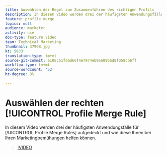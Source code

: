 ```yaml
---
title: Auswählen der Regel zum Zusammenführen des richtigen Profils
description: In diesem Video werden drei der häufigsten Anwendungsfälle für Profil Merge Rules aufgezeigt, und wie diese Ihnen bei Ihren Marketingbemühungen helfen können.
feature: profile merge
topics: null
audience: marketer
activity: use
doc-type: feature video
team: Technical Marketing
thumbnail: 37908.jpg
kt: 5833
translation-type: tm+mt
source-git-commit: a108c51fdad66f4e7974eb96609b6d8f058cb6ff
workflow-type: tm+mt
source-wordcount: '52'
ht-degree: 0%

---
```



# Auswählen der rechten [!UICONTROL Profile Merge Rule]

In diesem Video werden drei der häufigsten Anwendungsfälle für [!UICONTROL Profile Merge Rules] aufgedeckt und wie diese Ihnen bei Ihren Marketingbemühungen helfen können.

>[!VIDEO](https://video.tv.adobe.com/v/37908/?quality=12&learn=on)
